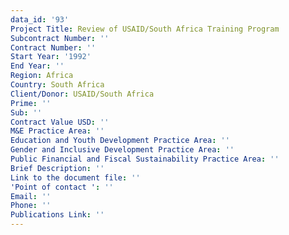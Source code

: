 ```yaml
---
data_id: '93'
Project Title: Review of USAID/South Africa Training Program
Subcontract Number: ''
Contract Number: ''
Start Year: '1992'
End Year: ''
Region: Africa
Country: South Africa
Client/Donor: USAID/South Africa
Prime: ''
Sub: ''
Contract Value USD: ''
M&E Practice Area: ''
Education and Youth Development Practice Area: ''
Gender and Inclusive Development Practice Area: ''
Public Financial and Fiscal Sustainability Practice Area: ''
Brief Description: ''
Link to the document file: ''
'Point of contact ': ''
Email: ''
Phone: ''
Publications Link: ''
---
```

